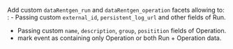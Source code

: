 Add custom `dataRentgen_run` and `dataRentgen_operation` facets allowing to:
: - Passing custom `external_id`, `persistent_log_url` and other fields of Run.
  - Passing custom `name`, `description`, `group`, `positition` fields of Operation.
  - mark event as containing only Operation or both Run + Operation data.
